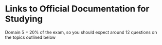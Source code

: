 # Links to Official Documentation for Studying
Domain 5 = 20% of the exam, so you should expect around 12 questions on the topics outlined below